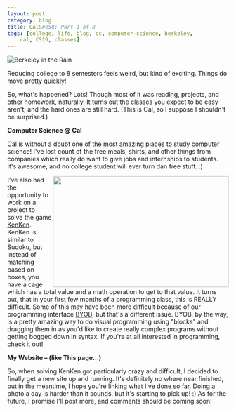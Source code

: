```yaml
---
layout: post
category: blog
title: Cal&#058; Part 1 of 8
tags: [college, life, blog, cs, computer-science, berkeley,
    cal, CS10, classes]
---
```


![Berkeley in the Rain](http://farm8.staticflickr.com/7157/6542299475_9a076e59f0_z.jpg)

Reducing college to 8 semesters feels weird, but kind of exciting. Things do move pretty quickly!

So, what's happened? Lots! Though most of it was reading, projects, and other homework, naturally. It turns out the classes you expect to be easy aren't, and the hard ones are still hard. (This is Cal, so I suppose I shouldn't be surprised.)

<!-- more -->

**Computer Science @ Cal**

Cal is without a doubt one of the most amazing places to study computer science! I've lost count of the free meals, shirts, and other things from companies which really do want to give jobs and internships to students. It's awesome, and no college student will ever turn dan free stuff. :)

<img align="right" height="253" src="http://farm8.staticflickr.com/7161/6542299575_dd2392fd00_o.png" width="400"/>

I've also had the opportunity to work on a project to solve the game [KenKen](http://www.kenken.com). KenKen is similar to Sudoku, but instead of matching based on boxes, you have a cage which has a total value and a math operation to get to that value. It turns out, that in your first few months of a programming class, this is REALLY difficult. Some of this may have been more difficult because of our programming interface [BYOB](http://byob.berkeley.edu), but that's a different issue. BYOB, by the way, is a pretty amazing way to do visual programming using "blocks" and dragging them in as you'd like to create really complex programs without getting bogged down in syntax. If you're at all interested in programming, check it out! 

**My Website – (like This page…)**

So, when solving KenKen got particularly crazy and difficult, I decided to finally get a new site up and running. It's definitely no where near finished, but in the meantime, I hope you're linking what I've done so far. Doing a photo a day is harder than it sounds, but it's starting to pick up! :) As for the future, I promise I'll post more, and comments should be coming soon!
